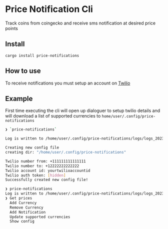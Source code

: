 # Price Notification Cli

Track coins from coingecko and receive sms notification at desired price points

## Install

`cargo install price-notifications`

## How to use

To receive notifications you must setup an account on [Twilio](https://www.twilio.com/)


## Example

First time executing the cli will open up dialoguer to setup twilio details and will download a list of supported currencies to `home/user/.config/price-notifications`

```bash
❯ `price-notifications`

Log is written to /home/user/.config/price-notifications/logs/logs_2023-07-25_09-59-55.log

Creating new config file
creating dir: "/home/user/.config/price-notifications"

Twilio number from: +111111111111111
Twilio number to: +12222222222222
Twilio account id: yourtwilioaccountid
Twilio auth token: [hidden]
Successfully created new config file!

```

```bash
❯ price-notifications
Log is written to /home/user/.config/price-notifications/logs/logs_2023-07-25_09-55-07.log
❯ Get prices
  Add Currency
  Remove Currency
  Add Notification
  Update supported currencies
  Show config
```
